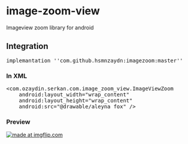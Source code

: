 # image-zoom-view
Imageview zoom library for android

<h2>Integration </h2>
</pr>

<div class="highlight highlight-source-groovy-gradle"><pre>implemantation <span class="pl-s"><span class="pl-pds">'</span>'com.github.hsmnzaydn:imagezoom:master'<span class="pl-pds">'</span></span></pre></div>

<h3>In XML </h3>
</pr>

<div class="highlight highlight-text-xml"><pre>&lt;<span class="pl-ent">com</span>.ozaydin.serkan.com.image_zoom_view.ImageViewZoom
    <span class="pl-e">android</span><span class="pl-e">:</span><span class="pl-e">layout_width</span>=<span class="pl-s"><span class="pl-pds">"</span>wrap_content<span class="pl-pds">"</span></span>
    <span class="pl-e">android</span><span class="pl-e">:</span><span class="pl-e">layout_height</span>=<span class="pl-s"><span class="pl-pds">"</span>wrap_content<span class="pl-pds">"</span></span>
    <span class="pl-e">android</span><span class="pl-e">:</span><span class="pl-e">src</span>=<span class="pl-s"><span class="pl-pds">"</span>@drawable/aleyna_fox<span class="pl-pds">"</span></span> /&gt;</pre></div>


<h3>Preview </h3>
</pr>
<a href="https://imgflip.com/gif/2f95sw"><img src="https://i.imgflip.com/2f95sw.gif" title="made at imgflip.com"/></a>
